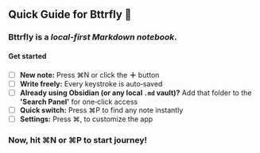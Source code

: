 ## Quick Guide for Bttrfly 🦋

### Bttrfly is a *local‑first Markdown notebook*.


#### Get started
- [ ] **New note:** Press ⌘N or click the **＋** button  
- [ ] **Write freely:** Every keystroke is auto‑saved  
- [ ] **Already using Obsidian (or any local `.md` vault)?** Add that folder to the **'Search Panel'** for one‑click access  
- [ ] **Quick switch:** Press ⌘P to find any note instantly  
- [ ] **Settings:** Press ⌘, to customize the app

### Now, hit ⌘N or ⌘P to start journey!
